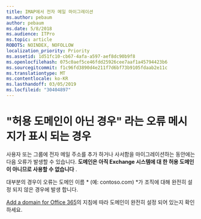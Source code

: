 ```yaml
---
title: IMAP에서 전자 메일 마이그레이션
ms.author: pebaum
author: pebaum
ms.date: 5/8/2018
ms.audience: ITPro
ms.topic: article
ROBOTS: NOINDEX, NOFOLLOW
localization_priority: Priority
ms.assetid: 1d51fc10-cb67-4afa-a597-aef8dc90b9f8
ms.openlocfilehash: 075c0aef5ce46fdd25926cee7aaf1a45794423b6
ms.sourcegitcommit: f1c96fd3890d4e211f7d6bf73b9105fdaab2e11c
ms.translationtype: MT
ms.contentlocale: ko-KR
ms.lasthandoff: 03/05/2019
ms.locfileid: "30404897"
---
```

# <a name="when-you-get-a-not-an-accepted-domain-error"></a>"허용 도메인이 아닌 경우" 라는 오류 메시지가 표시 되는 경우

사용자 또는 그룹에 전자 메일 주소를 추가 하거나 사서함을 마이그레이션하는 동안에는 다음 오류가 발생할 수 있습니다. **도메인은 아직 Exchange 시스템에 대 한 허용 도메인이 아니므로 사용할 수 없습니다** .
  
대부분의 경우이 오류는 도메인 이름 * (예: contoso.com) *가 조직에 대해 완전히 설정 되지 않은 경우에 발생 합니다. 
  
[Add a domain for Office 365](https://support.office.com/article/6383f56d-3d09-4dcb-9b41-b5f5a5efd611)의 지침에 따라 도메인이 완전히 설정 되어 있는지 확인 하세요.
  

